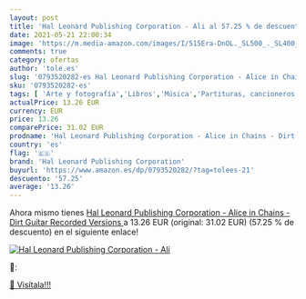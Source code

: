 ```yaml
---
layout: post
title: 'Hal Leonard Publishing Corporation - Ali al 57.25 % de descuento'
date: 2021-05-21 22:00:34
image: 'https://m.media-amazon.com/images/I/515Era-DnOL._SL500_._SL400_.jpg'
comments: true
category: ofertas
author: 'tole.es'
slug: '0793520282-es Hal Leonard Publishing Corporation - Alice in Chains -...'
sku: '0793520282-es'
tags: [ 'Arte y fotografía','Libros','Música','Partituras, cancioneros y letras','hal leonard publishing corporation', ]
actualPrice: 13.26 EUR
currency: EUR
price: 13.26
comparePrice: 31.02 EUR
prodname: 'Hal Leonard Publishing Corporation - Alice in Chains - Dirt  Guitar Recorded Versions '
country: 'es'
flag: '🇪🇸'
brand: 'Hal Leonard Publishing Corporation'
buyurl: 'https://www.amazon.es/dp/0793520282/?tag=tolees-21'
descuento: '57.25'
average: '13.26'
---
```


Ahora mismo tienes [Hal Leonard Publishing Corporation - Alice in Chains - Dirt  Guitar Recorded Versions ](https://www.amazon.es/dp/0793520282/?tag=tolees-21) a 13.26 EUR (original: 31.02 EUR) (57.25 %  de descuento) en el siguiente enlace!

[![Hal Leonard Publishing Corporation - Ali](https://m.media-amazon.com/images/I/515Era-DnOL._SL500_._SL400_.jpg)](https://www.amazon.es/dp/0793520282/?tag=tolees-21)

🔎:


[🛒 Visítala!!!](https://www.amazon.es/dp/0793520282/?tag=tolees-21)
